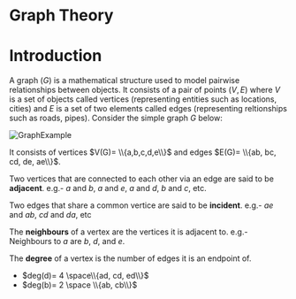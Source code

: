 # Graph Theory
# Introduction
A graph $(G)$ is a mathematical structure used to model pairwise relationships between objects. It consists of a pair of points $(V,E)$ where $V$ is a set of objects called vertices (representing entities such as locations, cities) and $E$ is a set of two elements called edges (representing reltionships such as roads, pipes). Consider the simple graph $G$ below:

![GraphExample](https://i.postimg.cc/RFpyhGfX/Graph-Example.png)

It consists of vertices $V(G)= \\{a,b,c,d,e\\}$ and edges $E(G)= \\{ab, bc, cd, de, ae\\}$.

Two vertices that are connected to each other via an edge are said to be **adjacent**. e.g.- $a$ and $b$, $a$ and $e$, $a$ and $d$, $b$ and $c$, etc.

Two edges that share a common vertice are said to be **incident**. e.g.- $ae$ and $ab$, $cd$ and $da$, etc

The **neighbours** of a vertex are the vertices it is adjacent to. e.g.- Neighbours to $a$ are $b$, $d$, and $e$.

The **degree** of a vertex is the number of edges it is an endpoint of.
- $deg(d)= 4 \space\\{ad, cd, ed\\}$
- $deg(b)= 2 \space \\{ab, cb\\}$


